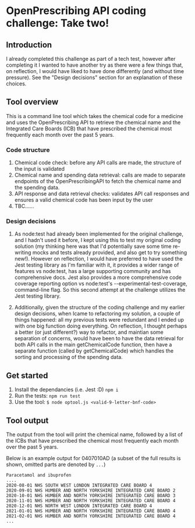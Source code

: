 # OpenPrescribing API coding challenge: Take two!

## Introduction
I already completed this challenge as part of a tech test, however after completing it I wanted to have another try as there were a few things that, on reflection, I would have liked to have done differently (and without time pressure). See the "Design decisions" section for an explanation of these choices.

## Tool overview

This is a command line tool which takes the chemical code for a medicine and uses the OpenPrescribing API to retrieve the chemical name and the Integrated Care Boards (ICB) that have prescribed the chemical most frequently each month over the past 5 years.

### Code structure

1. Chemical code check: before any API calls are made, the structure of the input is validated
2. Chemical name and spending data retrieval: calls are made to separate endpoints of the OpenPrescribingAPI to fetch the chemical name and the spending data.
3. API response and data retrieval checks: validates API call responses and ensures a valid chemical code has been input by the user
4. TBC......

### Design decisions

1. As node:test had already been implemented for the original challenge, and I hadn't used it before, I kept using this to test my original coding solution (my thinking here was that I'd potentially save some time re-writing mocks and tests already provided, and also get to try something new!). However on reflection, I would have preferred to have used the Jest testing library as I'm familiar with it, it provides a wider range of features vs node:test, has a large supporting community and has comprehensive docs. Jest also provides a more comprehensive code coverage reporting option vs node:test's --experimental-test-coverage, command-line flag. So this second attempt at the challenge utilizes the Jest testing library.

2. Additionally, given the structure of the coding challenge and my earlier design decisions, when Icame to refactoring my solution, a couple of things happened: all my previous tests were redundant and I ended up with one big function doing everything. On reflection, I thought perhaps a better (or just different?) way to refactor, and maintian some separation of concerns, would have been to have the data retrieval for both API calls in the main getChemicalCode function, then have a separate function (called by getChemicalCode) which handles the sorting and processing of the spending data.

## Get started

1. Install the dependancies (i.e. Jest :D)
   `npm i`
2. Run the tests:
   `npm run test`
3. Use the tool:
   `$ node optool.js <valid-9-letter-bnf-code>`

## Tool output

The output from the tool will print the chemical name, followed by a list of the ICBs that have prescribed the chemical most frequently each month over the past 5 years.

Below is an example output for 0407010AD (a subset of the full results is shown, omitted parts are denoted by `...`)

```
Paracetamol and ibuprofen
....
2020-08-01 NHS SOUTH WEST LONDON INTEGRATED CARE BOARD 4
2020-09-01 NHS HUMBER AND NORTH YORKSHIRE INTEGRATED CARE BOARD 2
2020-10-01 NHS HUMBER AND NORTH YORKSHIRE INTEGRATED CARE BOARD 3
2020-11-01 NHS HUMBER AND NORTH YORKSHIRE INTEGRATED CARE BOARD 4
2020-12-01 NHS NORTH WEST LONDON INTEGRATED CARE BOARD 4
2021-01-01 NHS HUMBER AND NORTH YORKSHIRE INTEGRATED CARE BOARD 4
2021-02-01 NHS HUMBER AND NORTH YORKSHIRE INTEGRATED CARE BOARD 4
...

```
